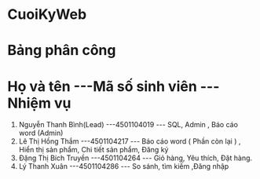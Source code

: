 # CuoiKyWeb

# Bảng phân công 

# Họ và tên	             ---Mã số sinh viên	    --- Nhiệm vụ
1. Nguyễn Thanh Bình(Lead)	   ---4501104019	        ---  SQL, Admin ,  Báo cáo word (Admin) </br>
2. Lê Thị Hồng Thắm	     ---4501104217	        --- Báo cáo word  ( Phần còn lại ) , Hiển thị sản phẩm, Chi tiết sản phẩm, Đăng ký </br>
3. Đặng Thị Bích Truyền	 ---4501104264	        --- Giỏ hàng, Yêu thích, Đặt hàng. </br>
4. Lý Thanh Xuân	       ---4501104286	        --- So sánh, tìm kiếm ,Đăng nhập 

